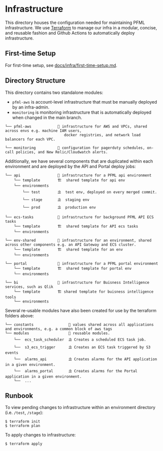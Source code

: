# Infrastructure

This directory houses the configuration needed for maintaining PFML infrastructure.
We use [Terraform](https://terraform.io) to manage our infra in a modular, concise, and reusable fashion and Github Actions to automatically deploy infrastructure.

## First-time Setup

For first-time setup, see [docs/infra/first-time-setup.md](../docs/infra/1-first-time-setup.md).

## Directory Structure

This directory contains two standalone modules:

- `pfml-aws` is account-level infrastructure that must be manually deployed by an infra-admin.
- `monitoring` is monitoring infrastructure that is automatically deployed when changed in the main branch.

```
└── pfml-aws            🏡 infrastructure for AWS and VPCs, shared across envs e.g. machine IAM users,
                           docker registries, and network load balancers for each VPC.

└── monitoring          🏡 configuration for pagerduty schedules, on-call policies, and New Relic/Cloudwatch alerts.
```

Additionally, we have several components that are duplicated within each environment and are deployed by the API and Portal deploy jobs:

```
└── api                 🏡 infrastructure for a PFML api environment
    └── template        🏗  shared template for api env
    └── environments
        └── test        ⛱  test env, deployed on every merged commit.
        └── stage       ⛱  staging env
        └── prod        ⛱  production env

└── ecs-tasks           🏡 infrastructure for background PFML API ECS tasks
    └── template        🏗  shared template for API ecs tasks
    └── environments

└── env-shared          🏡 infrastructure for an environment, shared across other components e.g. an API Gateway and ECS cluster.
    └── template        🏗  shared template for an env
    └── environments

└── portal              🏡 infrastructure for a PFML portal environment
    └── template        🏗  shared template for portal env
    └── environments

└── bi                  🏡 infrastructure for Buisness Intelligence services, such as Qlik
    └── template        🏗 shared template for buisness intelligence tools
    └── environments
```

Several re-usable modules have also been created for use by the terraform folders above:

```
└── constants                🏡 values shared across all applications and environments, e.g. a common block of aws tags
└── modules                  🏡 reusable modules.
    └──  ecs_task_scheduler  ⛱ Creates a scheduled ECS task job.
    └──  s3_ecs_trigger      ⛱ Creates an ECS task triggered by S3 events
    └──  alarms_api          ⛱ Creates alarms for the API application in a given environment.
    └──  alarms_portal       ⛱ Creates alarms for the Portal application in a given environment.
    └──  ...
```

## Runbook

To view pending changes to infrastructure within an environment directory (i.e. `/test`, `/stage`):

```
$ terraform init
$ terraform plan
```

To apply changes to infrastructure:

```
$ terraform apply
```

